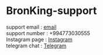 # BronKing-support
support email : [email](bronkingnoreply@gmail.com)                  
support number : +994773030555                            
Instagram page : [Instagram](https://instagram.com/bronking.app?igshid=Y2M0YTlkZGNmOQ==)                      
telegram chat : [Telegram](https://t.me/bronkingsupport)
